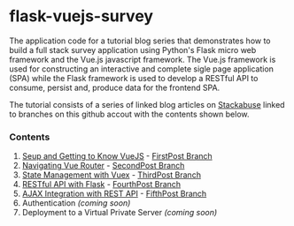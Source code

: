 # flask-vuejs-survey

The application code for a tutorial blog series that demonstrates how to build a full stack survey application using Python's Flask micro web framework and the Vue.js javascript framework.  The Vue.js framework is used for constructing an interactive and complete sigle page application (SPA) while the Flask framework is used to develop a RESTful API to consume, persist and, produce data for the frontend SPA.

The tutorial consists of a series of linked blog articles on [Stackabuse](http://stackabuse.com/) linked to branches on this github accout with the contents shown below.

### Contents

1. [Seup and Getting to Know VueJS](http://stackabuse.com/single-page-apps-with-vue-js-and-flask-setting-up-vue-js/) - [FirstPost Branch](https://github.com/amcquistan/flask-vuejs-survey/tree/FirstPost)
2. [Navigating Vue Router](http://stackabuse.com/single-page-apps-with-vue-js-and-flask-navigating-vue-router/) - [SecondPost Branch](https://github.com/amcquistan/flask-vuejs-survey/tree/SecondPost)
3. [State Management with Vuex](http://stackabuse.com/single-page-apps-with-vue-js-and-flask-state-management-with-vuex/) - [ThirdPost Branch](https://github.com/amcquistan/flask-vuejs-survey/tree/ThirdPost)
4. [RESTful API with Flask](http://stackabuse.com/single-page-apps-with-vue-js-and-flask-restful-api-with-flask/) - [FourthPost Branch](https://github.com/amcquistan/flask-vuejs-survey/tree/FourthPost)
5. [AJAX Integration with REST API](http://stackabuse.com/single-page-apps-with-vue-js-and-flask-ajax-integration/) - [FifthPost Branch](https://github.com/amcquistan/flask-vuejs-survey/tree/FifthPost)
6. Authentication _(coming soon)_
7. Deployment to a Virtual Private Server _(coming soon)_
 

